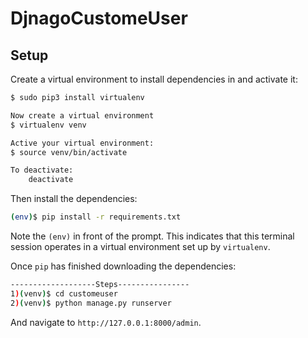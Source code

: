 # DjnagoCustomeUser
## Setup

Create a virtual environment to install dependencies in and activate it:

```sh
$ sudo pip3 install virtualenv

Now create a virtual environment
$ virtualenv venv 

Active your virtual environment:
$ source venv/bin/activate

To deactivate:
    deactivate

```

Then install the dependencies:

```sh
(env)$ pip install -r requirements.txt
```

Note the `(env)` in front of the prompt. This indicates that this terminal
session operates in a virtual environment set up by `virtualenv`.

Once `pip` has finished downloading the dependencies:
```sh
-------------------Steps----------------
1)(venv)$ cd customeuser
2)(venv)$ python manage.py runserver

```
And navigate to `http://127.0.0.1:8000/admin`.
